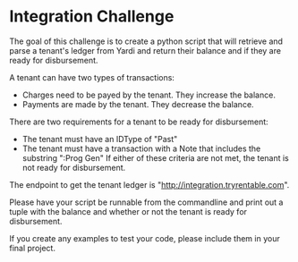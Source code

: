 # Integration Challenge
The goal of this challenge is to create a python script that will retrieve and parse a tenant's ledger from Yardi and return their balance and if they are ready for disbursement.

A tenant can have two types of transactions:
* Charges need to be payed by the tenant. They increase the balance.
* Payments are made by the tenant. They decrease the balance.

There are two requirements for a tenant to be ready for disbursement:
* The tenant must have an IDType of "Past"
* The tenant must have a transaction with a Note that includes the substring ":Prog Gen"
If either of these criteria are not met, the tenant is not ready for disbursement.

The endpoint to get the tenant ledger is "http://integration.tryrentable.com".

Please have your script be runnable from the commandline and print out a tuple with the balance and whether or not the tenant is ready for disbursement.

If you create any examples to test your code, please include them in your final project.
